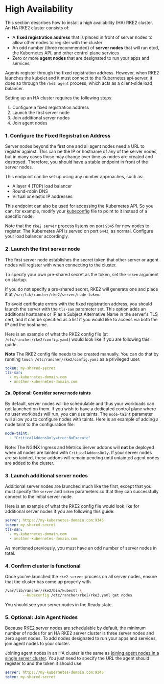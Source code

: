 # High Availability

This section describes how to install a high availability (HA) RKE2 cluster. An HA RKE2 cluster consists of:

* A **fixed registration address** that is placed in front of server nodes to allow other nodes to register with the cluster
* An odd number (three recommended) of **server nodes** that will run etcd, the Kubernetes API, and other control plane services
* Zero or more **agent nodes** that are designated to run your apps and services

Agents register through the fixed registration address. However, when RKE2 launches the kubelet and it must connect to the Kubernetes api-server, it does so through the `rke2 agent` process, which acts as a client-side load balancer.

Setting up an HA cluster requires the following steps:

1. Configure a fixed registration address
1. Launch the first server node
1. Join additional server nodes
1. Join agent nodes

### 1. Configure the Fixed Registration Address

Server nodes beyond the first one and all agent nodes need a URL to register against. This can be the IP or hostname of any of the server nodes, but in many cases those may change over time as nodes are created and destroyed. Therefore, you should have a stable endpoint in front of the server nodes.

This endpoint can be set up using any number approaches, such as:

* A layer 4 (TCP) load balancer
* Round-robin DNS
* Virtual or elastic IP addresses

This endpoint can also be used for accessing the Kubernetes API. So you can, for example, modify your [kubeconfig](https://kubernetes.io/docs/concepts/configuration/organize-cluster-access-kubeconfig/) file to point to it instead of a specific node.

Note that the `rke2 server` process listens on port `9345` for new nodes to register. The Kubernetes API is served on port `6443`, as normal. Configure your load balancer accordingly.

### 2. Launch the first server node
The first server node establishes the secret token that other server or agent nodes will register with when connecting to the cluster.

To specify your own pre-shared secret as the token, set the `token` argument on startup.

If you do not specify a pre-shared secret, RKE2 will generate one and place it at `/var/lib/rancher/rke2/server/node-token`.

To avoid certificate errors with the fixed registration address, you should launch the server with the `tls-san` parameter set. This option adds an additional hostname or IP as a Subject Alternative Name in the server's TLS cert, and it can be specified as a list if you would like to access via both the IP and the hostname.

Here is an example of what the RKE2 config file (at `/etc/rancher/rke2/config.yaml`) would look like if you are following this guide.

**Note** The RKE2 config file needs to be created manually. You can do that by running `touch /etc/rancher/rke2/config.yaml` as a privileged user.

```yaml
token: my-shared-secret
tls-san:
  - my-kubernetes-domain.com
  - another-kubernetes-domain.com
```

#### 2a. Optional: Consider server node taints
By default, server nodes will be schedulable and thus your workloads can get launched on them. If you wish to have a dedicated control plane where no user workloads will run, you can use taints. The `node-taint` parameter will allow you to configure nodes with taints. Here is an example of adding a node taint to the configuration file:
```yaml
node-taint:
  - "CriticalAddonsOnly=true:NoExecute"
```

Note: The NGINX Ingress and Metrics Server addons will **not** be deployed when all nodes are tainted with `CriticalAddonsOnly`. If your server nodes are so tainted, these addons will remain pending until untainted agent nodes are added to the cluster.

### 3. Launch additional server nodes
Additional server nodes are launched much like the first, except that you must specify the `server` and `token` parameters so that they can successfully connect to the initial server node.

Here is an example of what the RKE2 config file would look like for additional server nodes if you are following this guide:
```yaml
server: https://my-kubernetes-domain.com:9345
token: my-shared-secret
tls-san:
  - my-kubernetes-domain.com
  - another-kubernetes-domain.com

```
As mentioned previously, you must have an odd number of server nodes in total.

### 4. Confirm cluster is functional
Once you've launched the `rke2 server` process on all server nodes, ensure that the cluster has come up properly with
```bash
/var/lib/rancher/rke2/bin/kubectl \
        --kubeconfig /etc/rancher/rke2/rke2.yaml get nodes
```
You should see your server nodes in the Ready state.


### 5. Optional: Join Agent Nodes

Because RKE2 server nodes are schedulable by default, the minimum number of nodes for an HA RKE2 server cluster is three server nodes and zero agent nodes. To add nodes designated to run your apps and services, join agent nodes to your cluster.

Joining agent nodes in an HA cluster is the same as [joining agent nodes in a single server cluster](quickstart.md#agent-worker-node-installation). You just need to specify the URL the agent should register to and the token it should use.

```yaml
server: https://my-kubernetes-domain.com:9345
token: my-shared-secret
```
